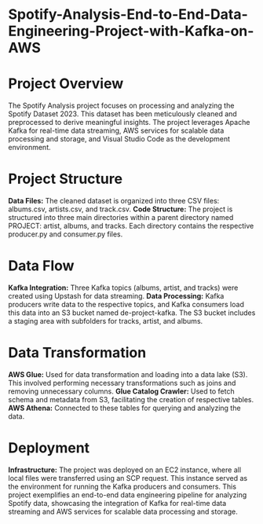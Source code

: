 # Spotify-Analysis-End-to-End-Data-Engineering-Project-with-Kafka-on-AWS

# Project Overview
The Spotify Analysis project focuses on processing and analyzing the Spotify Dataset 2023. This dataset has been meticulously cleaned and preprocessed to derive meaningful insights. The project leverages Apache Kafka for real-time data streaming, AWS services for scalable data processing and storage, and Visual Studio Code as the development environment.

# Project Structure
**Data Files:** The cleaned dataset is organized into three CSV files: albums.csv, artists.csv, and track.csv.
**Code Structure:** The project is structured into three main directories within a parent directory named PROJECT: artist, albums, and tracks. Each directory contains the respective producer.py and consumer.py files.
# Data Flow
**Kafka Integration:** Three Kafka topics (albums, artist, and tracks) were created using Upstash for data streaming.
**Data Processing:** Kafka producers write data to the respective topics, and Kafka consumers load this data into an S3 bucket named de-project-kafka. The S3 bucket includes a staging area with subfolders for tracks, artist, and albums.
# Data Transformation
**AWS Glue:** Used for data transformation and loading into a data lake (S3). This involved performing necessary transformations such as joins and removing unnecessary columns.
**Glue Catalog Crawler:** Used to fetch schema and metadata from S3, facilitating the creation of respective tables.
**AWS Athena:** Connected to these tables for querying and analyzing the data.
# Deployment
**Infrastructure:** The project was deployed on an EC2 instance, where all local files were transferred using an SCP request. This instance served as the environment for running the Kafka producers and consumers.
This project exemplifies an end-to-end data engineering pipeline for analyzing Spotify data, showcasing the integration of Kafka for real-time data streaming and AWS services for scalable data processing and storage.





